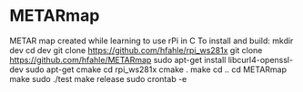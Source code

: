# METARmap
METAR map created while learning to use rPi in C
To install and build:
mkdir dev
cd dev
git clone https://github.com/hfahle/rpi_ws281x
git clone https://github.com/hfahle/METARmap
sudo apt-get install libcurl4-openssl-dev
sudo apt-get cmake
cd rpi_ws281x
cmake .
make
cd ..
cd METARmap
make
sudo ./test
make release
sudo crontab -e
